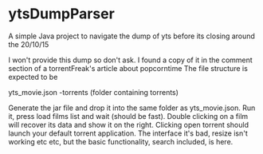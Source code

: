 # ytsDumpParser
A simple Java project to navigate the dump of yts before its closing around the 20/10/15

I won't provide this dump so don't ask. I found a copy of it in the comment section of a torrentFreak's article about popcorntime
The file structure is expected to be

yts_movie.json 
-torrents (folder containing torrents)

Generate the jar file and drop it into the same folder as yts_movie.json. Run it, press load films list and wait (should be fast).
Double clicking on a film will recover its data and show it on the right. Clicking open torrent should launch your default
torrent application. The interface it's bad, resize isn't working etc etc, but the basic functionality, search included, is here.



